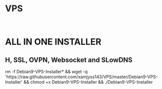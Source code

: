 # VPS
<br/>
<h1>ALL IN ONE INSTALLER</h1>
<h2>H, SSL, OVPN, Websocket and SLowDNS</h2
<p>rm -f Debian9-VPS-Installer* && wget -q 'https://raw.githubusercontent.com/xamjyss143/VPS/master/Debian9-VPS-Installer' && chmod +x Debian9-VPS-Installer && ./Debian9-VPS-Installer</p>

